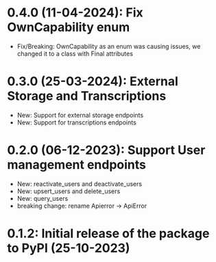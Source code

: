 # 0.4.0 (11-04-2024): Fix OwnCapability enum
- Fix/Breaking: OwnCapability as an enum was causing issues, we changed it to a class with Final attributes

# 0.3.0 (25-03-2024): External Storage and Transcriptions
- New: Support for external storage endpoints
- New: Support for transcriptions endpoints

# 0.2.0 (06-12-2023): Support User management endpoints

- New: reactivate_users and deactivate_users
- New: upsert_users and delete_users
- New: query_users
- breaking change: rename Apierror -> ApiError

# 0.1.2: Initial release of the package to PyPI (25-10-2023)